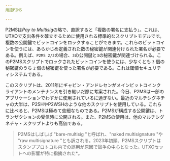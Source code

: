 ```yaml
---
用語P2MS

---
```

P2MSは*Pay to Multisig*の略で、直訳すると「複数の署名に支払う」。これは、UTXOで支出条件を確立するために使用される標準的なスクリプトモデルです。複数の公開鍵でビットコインをロックすることができます。これらのビットコインを使うには、あらかじめ定義された数の秘密鍵が関連付けられた署名が必要である。例えば、`P2MS 2/3`の場合、`3`の公開鍵と`3`の秘密鍵が関連づけられる。このP2MSスクリプトでロックされたビットコインを使うには、少なくとも `3` 個の秘密鍵のうち `2` 個の秘密鍵を使った署名が必要である。これは閾値セキュリティシステムである。

このスクリプトは、2011年にギャビン・アンドレセンがメインビットコインクライアントのメンテナンスを引き継いだ際に考案された。今日、P2MSは一部のアプリケーションでわずかに使用されているに過ぎない。最近のマルチシグネチャの大半は、P2SHやP2WSHのような他のスクリプトを使用している。これらに比べると、P2MSは極めて些細なものである。P2MSが構成する公開鍵は、トランザクションの受信時に公開される。また、P2MSの使用は、他のマルチシグネチャ・スクリプトよりも高価である。

> P2MSはしばしば "bare-multisig "と呼ばれ、"naked multisignature "や "raw multisignature "とも訳される。2023年初頭、P2MSスクリプトはスタンププロトコル内での誤用が原因で論争の中心となった。UTXOセットへの影響が特に指摘された*。
